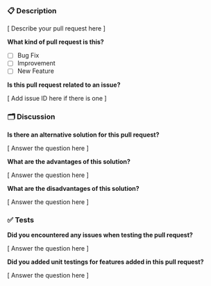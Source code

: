 <!--

    Please ensure
        - you have read the Contribution Guidelines (https://github.com/jarne/HackerDesktop/blob/master/CONTRIBUTION.md)
    before creating an issue at this repo.

    Everything written in brackets [ ... ] are placeholders and should be replaced (without the brackets, of course).

    Thanks for your support in order to keep the pull requests section clean!

-->

### 📋 Description

[ Describe your pull request here ]

**What kind of pull request is this?**

- [ ] Bug Fix
- [ ] Improvement
- [ ] New Feature

**Is this pull request related to an issue?**

[ Add issue ID here if there is one ]

### 🗂 Discussion

**Is there an alternative solution for this pull request?**

[ Answer the question here ]

**What are the advantages of this solution?**

[ Answer the question here ]

**What are the disadvantages of this solution?**

[ Answer the question here ]

### ✅ Tests

**Did you encountered any issues when testing the pull request?**

[ Answer the question here ]

**Did you added unit testings for features added in this pull request?**

[ Answer the question here ]
